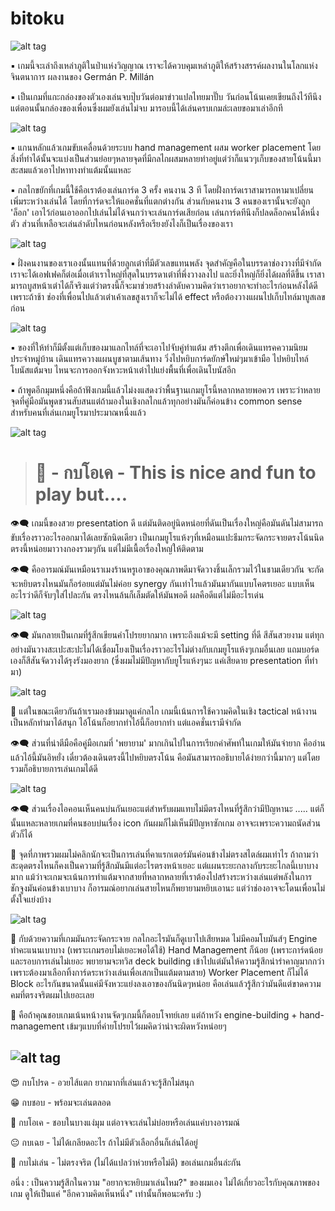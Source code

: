 # bitoku

![alt tag](https://github.com/SisadaR/BoardNBon/blob/main/images/bitoku/P1133299.jpg?raw=true)

▪️ เกมนี้จะเล่าถึงเหล่าภูติในป่าแห่งวิญญาณ เราจะได้ควบคุมเหล่าภูติให้สร้างสรรค์ผลงานในโลกแห่งจินตนาการ ผลงานของ Germán P. Millán

▪️ เป็นเกมที่แกะกล่องของตัวเองเล่นจบปุ๊บวันต่อมาข่าวแปลไทยมาปั๊บ วันก่อนโน้นเคยเขียนถึงไว้ทีนึงแต่ตอนนั้นกล่องของเพื่อนซึ่งผมยังเล่นไม่จบ มารอบนี้ได้เล่นครบเกมล่ะเลยขอมาเล่าอีกที

![alt tag](https://github.com/SisadaR/BoardNBon/blob/main/images/bitoku/P1133294.jpg?raw=true)

▪️ แกนหลักแล้วเกมขับเคลื่อนด้วยระบบ hand management ผสม worker placement โดยสิ่งที่ทำได้นั้นจะแบ่งเป็นส่วนย่อยๆหลายจุดที่มีกลไกผสมหลายท่าอยู่แต่ว่าก็แนวๆเก็บของสายโน้นนี้มาสะสมแล้วเอาไปหาทางทำแต้มนั้นแหละ 

▪️ กลไกขยักที่เกมนี้ใช้คือเราต้องเล่นการ์ด 3 ครั้ง คนงาน 3 ที โดยฝั่งการ์ดเราสามารถหามาเปลี่ยนเพิ่มระหว่างเล่นได้ โดยที่การ์ดจะให้แอคชั่นที่แตกต่างกัน ส่วนกับคนงาน 3 คนของเรานั้นจะยังถูก 'ล็อก' เอาไว้ก่อนเอาออกไปเล่นไม่ได้จนกว่าจะเล่นการ์ดเสียก่อน เล่นการ์ดทีนึงก็ปลดล็อกคนได้หนึ่งตัว ส่วนที่เหลือจะเล่นลำดับไหนก่อนหลังหรือเรียงยังไงก็เป็นเรื่องของเรา

![alt tag](https://github.com/SisadaR/BoardNBon/blob/main/images/bitoku/P1133344.jpg?raw=true)

▪️ ฝั่งคนงานของเราเองนั้นแทนที่ด้วยลูกเต๋าที่มีตัวเลขแทนพลัง จุดสำคัญคือในบรรดาช่องวางที่มีจำกัดเราจะได้เอฟเฟคก็ต่อเมื่อเต๋าเราใหญ่ที่สุดในบรรดาเต๋าที่พึ่งวางลงไป และยิ่งใหญ่ก็ยิ่งได้ผลที่ดีขึ้น เราสามารถบูสหน้าเต๋าได้ก็จริงแต่ว่าตรงนี้ก็จะมาช่วยสร้างลำดับความคิดว่าเราอยากจะทำอะไรก่อนหลังได้ดี เพราะถ้าช้า ช่องที่เพื่อนไปแล้วเต๋าเค้าเลขสูงเราก็จะไม่ได้ effect หรือต้องวางแผนไปเก็บไทล์มาบูสเลขก่อน

![alt tag](https://github.com/SisadaR/BoardNBon/blob/main/images/bitoku/P1133332.jpg?raw=true)

▪️ ของที่ให้ทำก็มีตั้งแต่เก็บของมาแลกไทล์ที่จะเอาไปจับคู่ทำแต้ม สร้างตึกเพื่อเดินแทรคความนิยมประจำหมู่บ้าน เดินแทรควางแผนบูชาตามเส้นทาง วิ่งไปหยิบการ์ดยักษ์ใหม่ๆมาเข้ามือ ไปหยิบไทล์โบนัสแต้มจบ ไหนจะการออกจังหวะหน้าเต๋าไปแย่งพื้นที่เพื่อเดินโบนัสอีก

▪️ ถ้าพูดอีกมุมหนึ่งคือถ้าฟังเกมนี้แล้วไม่งงแสดงว่าพื้นฐานเกมยูโรนี้หลากหลายพอควร เพราะว่าหลายจุดที่คู่มือมันพูดชวนสับสนแต่ถ้ามองในเชิงกลไกแล้วทุกอย่างมันก็ค่อนข้าง common sense สำหรับคนที่เล่นเกมยูโรมาประมาณหนึ่งแล้ว

![alt tag](https://github.com/SisadaR/BoardNBon/blob/main/images/bitoku/P1133342.jpg?raw=true)

> # 🐸 - กบโอเค - This is nice and fun to play but.... 

👁‍🗨 เกมนี้ของสวย presentation ดี แต่มันติดอยู่นิดหน่อยที่ดันเป็นเรื่องใหญ่คือมันดันไม่สามารถขับเรื่องราวอะไรออกมาได้เลยซักนิดเดียว เป็นเกมยูโรแห้งๆที่เหมือนแปะธีมกระจัดกระจายตรงโน้นนิดตรงนี้หน่อยมาวางกองรวมๆกัน แต่ไม่มีเนื้อเรื่องใหญ่ให้ติดตาม

👁‍🗨 คืออารมณ์มันเหมือนราเมงร้านหรูเอาของคุณภาพดีมาจัดวางชิ้นเล็กรวมไว้ในชามเดียวกัน จะกัดจะหยิบตรงไหนมันก็อร่อยแต่มันไม่ค่อย synergy กันเท่าไรแล้วมันมากันแบบโคตรเยอะ แบบเห็นอะไรว่าดีก็จับๆใส่ไปละกัน ตรงไหนล้นก็เล็มตัดให้มันพอดี ผลคือดีแต่ไม่มีอะไรเด่น

![alt tag](https://github.com/SisadaR/BoardNBon/blob/main/images/bitoku/P1133320.jpg?raw=true)

👁‍🗨 มันกลายเป็นเกมที่รู้สีกเขียนคำโปรยยากมาก เพราะถึงแม้จะมี setting ที่ดี สีสันสวยงาม แต่ทุกอย่างมันวางสะเปะสะปะไม่ได้เชื่อมโยงเป็นเรื่องราวอะไรไม่ต่างกับเกมยูโรแห้งๆเกมอื่นเลย แถมบอร์ดเองก็สีสันจัดวางได้รุงรังมองยาก (ซึ่งผมไม่มีปัญหากับยูโรแห้งๆนะ แค่เสียดาย presentation ที่ทำมา)

![alt tag](https://github.com/SisadaR/BoardNBon/blob/main/images/bitoku/P1133336.jpg?raw=true)

🔹 แต่ในขณะเดียวกันถ้าเรามองข้ามมาดูแค่กลไก เกมนี้เน้นการใช้ความคิดในเชิง tactical หน้างานเป็นหลักทำมาได้สนุก ไอ้โน้นก็อยากทำไอ้นี้ก็อยากทำ แต่แอคชั่นเรามีจำกัด

👁‍🗨 ส่วนที่น่าตีมือคือคู่มือเกมที่ 'พยายาม' มากเกินไปในการเรียกคำศัพท์ในเกมให้มันจำยาก คืออ่านแล้วไอ้นี้มันอิหยั่ง เดี๋ยวต้องเดินตรงนี้ไปหยิบตรงโน้น คือมันสามารถอธิบายได้ง่ายกว่านี้มากๆ แต่โดยรวมก็อธิบายการเล่นเกมได้ดี 

![alt tag](https://github.com/SisadaR/BoardNBon/blob/main/images/bitoku/P1133321.jpg?raw=true)

👁‍🗨 ส่วนเรื่องไอคอนเห็นคนบ่นกันเยอะแต่สำหรับผมแทบไม่มีตรงไหนที่รู้สึกว่ามีปัญหานะ ..... แต่ก็นั้นแหละหลายเกมที่คนชอบบ่นเรื่อง icon กันผมก็ไม่เห็นมีปัญหาซักเกม อาจจะเพราะความถนัดส่วนตัวก็ได้

🔸 จุดที่ภาพรวมผมไม่คลิกนักจะเป็นการเล่นที่คาแรกเตอร์มันค่อนข้างไม่ตรงสไตล์ผมเท่าไร ถ้าถามว่าสะดุดตรงไหนก็คงเป็นความที่รู้สึกมันมีแต่อะไรตรงหน้าเยอะ แต่แผนระยะกลางกับระยะไกลนี้เบาบางมาก แม้ว่าจะเกมจะเน้นการทำแต้มจากสายที่หลากหลายที่เราต้องไปสร้างระหว่างเล่นแต่พลังในการชักจูงมันค่อนข้างเบาบาง ก็อารมณ์อยากเล่นสายไหนก็พยายามหยิบเอานะ แต่ว่าช่องอาจจะโดนเพื่อนไม่ตั้งใจแย่งบ้าง 
 
![alt tag](https://github.com/SisadaR/BoardNBon/blob/main/images/bitoku/P1133319.jpg?raw=true) 

🔸 กับด้วยความที่เกมมันกระจัดกระจาย กลไกอะไรมันก็ดูเบาไปเสียหมด ไม่มีคอมโบมันส์ๆ Engine ทำคะแนนเบาบาง (เพราะเกมรอบไม่เยอะพอได้ใช้) Hand Management ก็น้อย (เพราะการ์ดน้อยและรอบการเล่นไม่เยอะ พยายามจะทวิส deck building เข้าไปแต่มันให้ความรู้สึกน่ารำคาญมากกว่าเพราะต้องมาเลือกทิ้งการ์ดระหว่างเล่นเพื่อเสกเป็นแต้มตามสาย) Worker Placement ก็ไม่ได้ Block อะไรกันขนาดนั้นแค่มีจังหวะแย่งลงเอาของกันนิดๆหน่อย คือเล่นแล้วรู้สึกว่ามันดีแต่ขาดความคมที่ตรงจริตผมไปเยอะเลย

💬 คือถ้าคุณชอบเกมเน้นหน้างานจัดๆเกมนี้ก็ตอบโจทย์เลย แต่ถ้าหวัง engine-building + hand-management เข้มๆแบบที่ค่ายโปรยไว้ผมคิดว่าน่าจะผิดหวังหน่อยๆ

![alt tag](https://github.com/SisadaR/BoardNBon/blob/main/images/bitoku/P1133305.jpg?raw=true)
---


😍 กบโปรด - อวยไส้แตก ยากมากที่เล่นแล้วจะรู้สึกไม่สนุก

😁 กบชอบ - พร้อมจะเล่นตลอด

🙂 กบโอเค - ชอบในบางแง่มุม แต่อาจจะเล่นไม่บ่อยหรือเล่นแค่บางอารมณ์

😐 กบเฉย - ไม่ได้เกลียดอะไร ถ้าไม่มีตัวเลือกอื่นก็เล่นได้อยู่

🖕 กบไม่เล่น - ไม่ตรงจริต (ไม่ได้แปลว่าห่วยหรือไม่ดี) ขอเล่นเกมอื่นล่ะกัน

อนึ่ง : เป็นความรู้สึกในความ "อยากจะหยิบมาเล่นไหม?" ของผมเอง ไม่ได้เกี่ยวอะไรกับคุณภาพของเกม ดูให้เป็นแค่ "อีกความคิดเห็นหนึ่ง" เท่านั้นก็พอนะครับ :)
